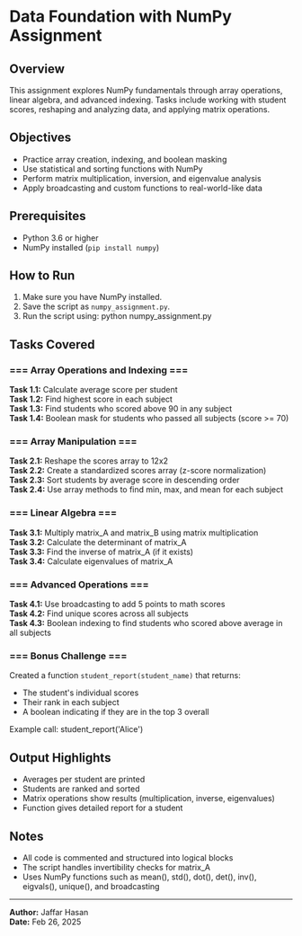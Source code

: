 # Data Foundation with NumPy Assignment

## Overview

This assignment explores NumPy fundamentals through array operations, linear algebra, and advanced indexing. Tasks include working with student scores, reshaping and analyzing data, and applying matrix operations.

## Objectives

- Practice array creation, indexing, and boolean masking
- Use statistical and sorting functions with NumPy
- Perform matrix multiplication, inversion, and eigenvalue analysis
- Apply broadcasting and custom functions to real-world-like data

## Prerequisites

- Python 3.6 or higher
- NumPy installed (`pip install numpy`)

## How to Run

1. Make sure you have NumPy installed.
2. Save the script as `numpy_assignment.py`.
3. Run the script using:
   python numpy_assignment.py

## Tasks Covered

### === Array Operations and Indexing ===

**Task 1.1:** Calculate average score per student  
**Task 1.2:** Find highest score in each subject  
**Task 1.3:** Find students who scored above 90 in any subject  
**Task 1.4:** Boolean mask for students who passed all subjects (score >= 70)

### === Array Manipulation ===

**Task 2.1:** Reshape the scores array to 12x2  
**Task 2.2:** Create a standardized scores array (z-score normalization)  
**Task 2.3:** Sort students by average score in descending order  
**Task 2.4:** Use array methods to find min, max, and mean for each subject

### === Linear Algebra ===

**Task 3.1:** Multiply matrix_A and matrix_B using matrix multiplication  
**Task 3.2:** Calculate the determinant of matrix_A  
**Task 3.3:** Find the inverse of matrix_A (if it exists)  
**Task 3.4:** Calculate eigenvalues of matrix_A

### === Advanced Operations ===

**Task 4.1:** Use broadcasting to add 5 points to math scores  
**Task 4.2:** Find unique scores across all subjects  
**Task 4.3:** Boolean indexing to find students who scored above average in all subjects

### === Bonus Challenge ===

Created a function `student_report(student_name)` that returns:
- The student's individual scores
- Their rank in each subject
- A boolean indicating if they are in the top 3 overall

Example call:
student_report('Alice')

## Output Highlights

- Averages per student are printed
- Students are ranked and sorted
- Matrix operations show results (multiplication, inverse, eigenvalues)
- Function gives detailed report for a student

## Notes

- All code is commented and structured into logical blocks
- The script handles invertibility checks for matrix_A
- Uses NumPy functions such as mean(), std(), dot(), det(), inv(), eigvals(), unique(), and broadcasting

---

**Author:** Jaffar Hasan  
**Date:** Feb 26, 2025
